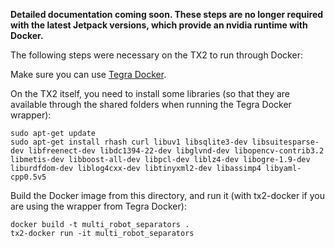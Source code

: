 **Detailed documentation coming soon. These steps are no longer required with the latest Jetpack versions, which provide an nvidia runtime with Docker.**

The following steps were necessary on the TX2 to run through Docker:

Make sure you can use [Tegra Docker](https://github.com/Technica-Corporation/Tegra-Docker/).

On the TX2 itself, you need to install some libraries (so that they are available through the shared folders when running the Tegra Docker wrapper):
```
sudo apt-get update
sudo apt-get install rhash curl libuv1 libsqlite3-dev libsuitesparse-dev libfreenect-dev libdc1394-22-dev libglvnd-dev libopencv-contrib3.2 libmetis-dev libboost-all-dev libpcl-dev liblz4-dev libogre-1.9-dev liburdfdom-dev liblog4cxx-dev libtinyxml2-dev libassimp4 libyaml-cpp0.5v5
```


Build the Docker image from this directory, and run it (with tx2-docker if you are using the wrapper from Tegra Docker):
```
docker build -t multi_robot_separators .
tx2-docker run -it multi_robot_separators
```

